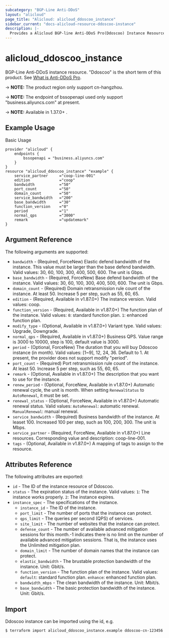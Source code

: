 ```yaml
---
subcategory: "BGP-Line Anti-DDoS"
layout: "alicloud"
page_title: "Alicloud: alicloud_ddoscoo_instance"
sidebar_current: "docs-alicloud-resource-ddoscoo-instance"
description: |-
  Provides a Alicloud BGP-line Anti-DDoS Pro(Ddoscoo) Instance Resource.
---
```


# alicloud\_ddoscoo\_instance

BGP-Line Anti-DDoS instance resource. "Ddoscoo" is the short term of this product. See [What is Anti-DDoS Pro](https://www.alibabacloud.com/help/en/doc-detail/69319.htm).

-> **NOTE:** The product region only support cn-hangzhou.

-> **NOTE:** The endpoint of bssopenapi used only support "business.aliyuncs.com" at present.

-> **NOTE:** Available in 1.37.0+ .

## Example Usage

Basic Usage

```
provider "alicloud" {
    endpoints {
        bssopenapi = "business.aliyuncs.com"
    }
}
resource "alicloud_ddoscoo_instance" "example" {
    service_partner     ="coop-line-001"    
    edition             ="coop"
    bandwidth           ="50"
    port_count          ="50"
    domain_count        ="50"
    service_bandwidth   ="200"
    base_bandwidth      ="30"
    function_version    ="0"
    period              ="1"
    normal_qps          ="3000"
    remark              ="updatemark"
}
```
## Argument Reference

The following arguments are supported:

* `bandwidth` - (Required, ForceNew) Elastic defend bandwidth of the instance. This value must be larger than the base defend bandwidth. Valid values: 30, 60, 100, 300, 400, 500, 600. The unit is Gbps.
* `base_bandwidth` - (Required, ForceNew) Base defend bandwidth of the instance. Valid values: 30, 60, 100, 300, 400, 500, 600. The unit is Gbps.
* `domain_count` - (Required) Domain retransmission rule count of the instance. At least 50. Increase 5 per step, such as 55, 60, 65.
* `edition` - (Required, Available in v1.87.0+) The instance version. Valid values: coop.
* `function_version` - (Required, Available in v1.87.0+) The function plan of the instance. Valid values:
    `0`: standard function plan.
    `1`: enhanced function plan.
* `modify_type` - (Optional, Available in v1.87.0+) Variant type. Valid values: Upgrade, Downgrade.
* `normal_qps` - (Required, Available in v1.87.0+) Business QPS. Value range is 3000 to 10000, step is 100, default value is 3000.
* `period` - (Optional, ForceNew) The duration that you will buy Ddoscoo instance (in month). Valid values: [1~9], 12, 24, 36. Default to 1. At present, the provider does not support modify "period".
* `port_count` - (Required) Port retransmission rule count of the instance. At least 50. Increase 5 per step, such as 55, 60, 65.
* `remark` - (Optional, Available in v1.87.0+)  The description that you want to use for the instance.
* `renew_period` - (Optional, ForceNew, Available in v1.87.0+) Automatic renewal cycle, the unit is month. When setting `RenewalStatus` to `AutoRenewal`, it must be set.
* `renewal_status` - (Optional, ForceNew, Available in v1.87.0+) Automatic renewal status. Valid values:
    `AutoRenewal`: automatic renewal. 
    `ManualRenewal`: manual renewal. 
* `service_bandwidth` - (Required) Business bandwidth of the instance. At leaset 100. Increased 100 per step, such as 100, 200, 300. The unit is Mbps.
* `service_partner` - (Required, ForceNew, Available in v1.87.0+) Line resources. Corresponding value and description: coop-line-001.
* `tags` - (Optional, Available in v1.87.0+) A mapping of tags to assign to the resource.

## Attributes Reference

The following attributes are exported:

* `id` - The ID of the instance resource of Ddoscoo.
* `status` - The expiration status of the instance. Valid values:
    `1`: The instance works properly.
    `2`: The instance expires.
* `instance_spec` - The specifications of the instance.
    * `instance_id` - The ID of the instance.
    * `port_limit` - The number of ports that the instance can protect.
    * `qps_limit` - The queries per second (QPS) of services.
    * `site_limit` - The number of websites that the instance can protect.
    * `defense_count` - The number of available advanced mitigation sessions for this month.-1 indicates there is no limit on the number of available advanced mitigation sessions. That is, the instance uses the Unlimited mitigation plan.
    * `domain_limit` - The number of domain names that the instance can protect.
    * `elastic_bandwidth` - The brustable protection bandwidth of the instance. Unit: Gbit/s.
    * `function_version` - The function plan of the instance. Valid values:
        `default`: standard function plan.
        `enhance`: enhanced function plan.
    * `bandwidth_mbps` - The clean bandwidth of the instance. Unit: Mbit/s.
    * `base_bandwidth` - The basic protection bandwidth of the instance. Unit: Gbit/s.

## Import

Ddoscoo instance can be imported using the id, e.g.

```
$ terraform import alicloud_ddoscoo_instance.example ddoscoo-cn-123456
```
